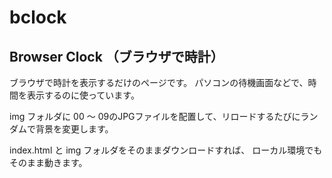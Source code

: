 # bclock
Browser Clock （ブラウザで時計）
--------------------------------------------------

ブラウザで時計を表示するだけのページです。
パソコンの待機画面などで、時間を表示するのに使っています。

img フォルダに 00 〜 09のJPGファイルを配置して、リロードするたびにランダムで背景を変更します。

index.html  と img フォルダをそのままダウンロードすれば、
ローカル環境でもそのまま動きます。


